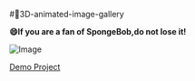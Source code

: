 #💜3D-animated-image-gallery

**😄If you are a fan of SpongeBob,do not lose it!**

![Image](https://github.com/user-attachments/assets/60df4955-373d-4996-b31e-8381dd439387)

[Demo Project](https://hananemohseny.github.io/3D-animated-image-gallery/)
